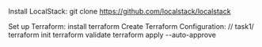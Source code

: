 
Install LocalStack: git clone https://github.com/localstack/localstack

Set up Terraform: install terraform
Create Terraform Configuration: //  task1/  
terraform init 
terraform validate
terraform apply --auto-approve
